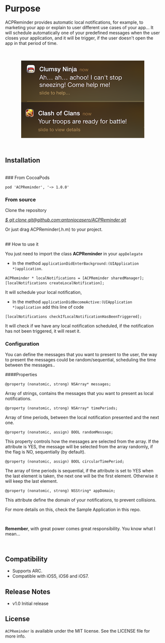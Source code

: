 # Purpose

ACPReminder provides automatic local notifications, for example, to marketing your app or explain to user different use cases of your app... It will schedule automatically one of your predefined messages when the user closes your application, and it will be trigger, if the user doesn't open the app in that period of time.</br>
</br></br>
<p align="center">
<img src="image.png" width="400px" height="251px" align="center"/>
</p>
</br>

## Installation
</br>
### From CocoaPods

	pod 'ACPReminder', '~> 1.0.0'

### From source

Clone the repository

[*$ git clone git@github.com:antoniocasero/ACPReminder.git*]()

Or just drag ACPReminder(.h.m) to your project.

</br>
## How to use it

You just need to import the class **ACPReminder** in your `appDelegate` 

- In the method `applicationDidEnterBackground:(UIApplication *)application`. 

```
ACPReminder * localNotifications = [ACPReminder sharedManager];
[localNotifications createLocalNotification];
```
It will schedule your local notification, 

- In the method `applicationDidBecomeActive:(UIApplication *)application`  add this line of code

```
[localNotifications checkIfLocalNotificationHasBeenTriggered];
``` 
 It will check if we have any local notification scheduled, if the notification has not been triggered, it will reset it.
 
### Configuration

You can define the messages that you want to present to the user, the way to present the messages could be random/sequential, scheduling the time between the messages..

####Properties
```
@property (nonatomic, strong) NSArray* messages;
```
Array of strings, contains the messages that you want to present as local notifications.

```
@property (nonatomic, strong) NSArray* timePeriods;
```
Array of time periods, between the local notification presented and the next one.

```
@property (nonatomic, assign) BOOL randomMessage;
```

This property controls how the messages are selected from the array. If the attribute is YES, the message will be selected from the array randomly, if the flag is NO, sequentially (by default).

```
@property (nonatomic, assign) BOOL circularTimePeriod;
```

The array of time periods is sequential, if the attribute is set to YES when the last element is taken, the next one will be the first element. Otherwise it will keep the last element.


```
@property (nonatomic, strong) NSString* appDomain;
```

This attribute define the domain of your notifications, to prevent collisions.


For more details on this, check the Sample Application in this repo.

</br>

**Remember**, with great power comes great responsibility. You know what I mean...

</br>

## Compatibility

- Supports ARC. 
- Compatible with iOS5, iOS6 and iOS7.

## Release Notes

- v1.0 Initial release

## License

`ACPReminder` is available under the MIT license. See the LICENSE file for more info.

